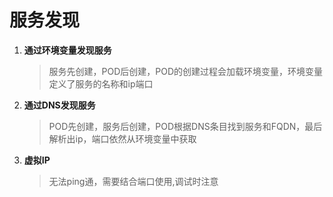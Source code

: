 # 服务发现

1. **通过环境变量发现服务**
   > 服务先创建，POD后创建，POD的创建过程会加载环境变量，环境变量定义了服务的名称和ip端口

2. **通过DNS发现服务**
   > POD先创建，服务后创建，POD根据DNS条目找到服务和FQDN，最后解析出ip，端口依然从环境变量中获取

3. **虚拟IP**
   > 无法ping通，需要结合端口使用,调试时注意